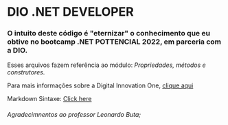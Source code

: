# DIO .NET DEVELOPER

### O intuito deste código é "eternizar" o conhecimento que eu obtive no bootcamp .NET POTTENCIAL 2022, em parceria com a DIO. 

Esses arquivos fazem referência ao módulo: *Propriedades, métodos e construtores*.

Para mais informaçôes sobre a Digital Innovation One, [clique aqui](https://www.dio.me/)

Markdown Sintaxe: [Click here](https://markdown.net.br/sintaxe-basica/)

###### Agradecimnentos ao professor Leonardo Buta;
